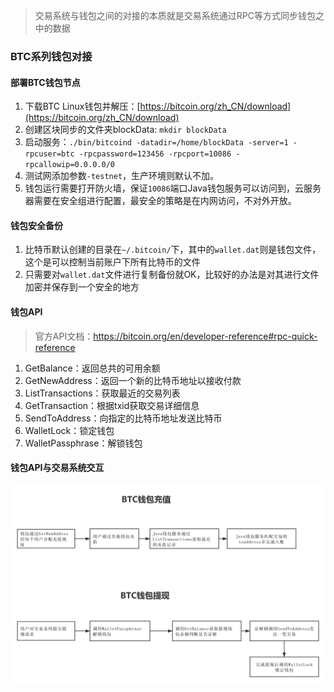 > 交易系统与钱包之间的对接的本质就是交易系统通过RPC等方式同步钱包之中的数据

### BTC系列钱包对接

#### 部署BTC钱包节点
1. 下载BTC Linux钱包并解压：[https://bitcoin.org/zh_CN/download](https://bitcoin.org/zh_CN/download)
2. 创建区块同步的文件夹blockData: `mkdir blockData`
3. 启动服务：`./bin/bitcoind -datadir=/home/blockData -server=1 -rpcuser=btc -rpcpassword=123456 -rpcport=10086 -rpcallowip=0.0.0.0/0`
4. 测试网添加参数`-testnet`，生产环境则默认不加。
5. 钱包运行需要打开防火墙，保证`10086`端口Java钱包服务可以访问到，云服务器需要在安全组进行配置，最安全的策略是在内网访问，不对外开放。

#### 钱包安全备份
1. 比特币默认创建的目录在`~/.bitcoin/`下，其中的`wallet.dat`则是钱包文件，这个是可以控制当前账户下所有比特币的文件
2. 只需要对`wallet.dat`文件进行复制备份就OK，比较好的办法是对其进行文件加密并保存到一个安全的地方

#### 钱包API
> 官方API文档：https://bitcoin.org/en/developer-reference#rpc-quick-reference

1. GetBalance：返回总共的可用余额
2. GetNewAddress：返回一个新的比特币地址以接收付款
3. ListTransactions：获取最近的交易列表
4. GetTransaction：根据txid获取交易详细信息
5. SendToAddress：向指定的比特币地址发送比特币
6. WalletLock：锁定钱包
7. WalletPassphrase：解锁钱包


#### 钱包API与交易系统交互

![aa](../../_media/btc_recharge_withdraw.png)
